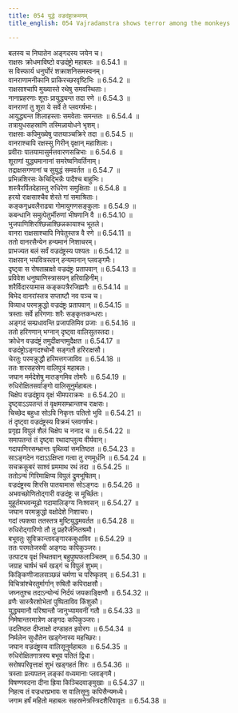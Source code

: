 ```yaml
---
title: 054 युद्धे वज्रदंष्ट्राक्रमणम्
title_english: 054 Vajradamstra shows terror among the monkeys

---
```

<div class="audioEmbed"  caption="श्रीराम-हरिसीताराममूर्ति-घनपाठिभ्यां वचनम्" src="https://archive.org/download/Ramayana-recitation-Sriram-harisItArAmamUrti-Ghanapaati-v2/Kanda_6/Kanda_6_YK-054-Vajradamstra_shows_terror_among_the_monkeys__0.mp3"></div>

बलस्य च निघातेन अङ्गदस्य जयेन च।  
राक्षसः क्रोधमाविष्टो वज्रदंष्ट्रो महाबलः ॥ 6.54.1 ॥   
स विस्फार्य धनुर्घोरं शक्राशनिसमस्वनम्।  
वानराणामनीकानि प्राकिरच्छरवृष्टिभिः ॥ 6.54.2 ॥   
राक्षसाश्चापि मुख्यास्ते रथेषु समवस्थिताः।  
नानाप्रहरणाः शूराः प्रायुद्ध्यन्त तदा रणे ॥ 6.54.3 ॥   
वानराणां तु शूरा ये सर्वे ते प्लवगर्षभाः।  
आयुद्ध्यन्त शिलाहस्ताः समवेताः समन्ततः ॥ 6.54.4 ॥   
तत्रायुधसहस्राणि तस्मिन्नायोधने भृशम्।  
राक्षसाः कपिमुख्येषु पातयाञ्चक्रिरे तदा ॥ 6.54.5 ॥   
वानराश्चापि रक्षस्सु गिरीन् वृक्षान् महाशिलाः।  
प्रवीराः पातयामासुर्मत्तवारणसन्निभाः ॥ 6.54.6 ॥   
शूराणां युद्ध्यमानानां समरेष्वनिवर्तिनाम्।  
तद्राक्षसगणानां च सुयुद्धं समवर्तत ॥ 6.54.7 ॥   
प्रभिन्नशिरसः केचिद्भिन्नैः पादैश्च बाहुभिः।  
शस्त्रैरर्पितदेहास्तु रुधिरेण समुक्षिताः ॥ 6.54.8 ॥   
हरयो राक्षसाश्चैव शेरते गां समाश्रिताः।  
कङ्कगृध्रवलैराढ्या गोमायुगणसङ्कुलाः ॥ 6.54.9 ॥   
कबन्धानि समुत्पेतुर्भीरुणां भीषणानि वै ॥ 6.54.10 ॥   
भुजपाणिशिरश्छिन्नाश्छिन्नकायाश्च भूतले।  
वानरा राक्षसाश्चापि निपेतुस्तत्र वै रणे ॥ 6.54.11 ॥   
ततो वानरसैन्येन हन्यमानं निशाचरम्।  
प्राभज्यत बलं सर्वं वज्रदंष्ट्रस्य पश्यतः ॥ 6.54.12 ॥   
राक्षसान् भयवित्रस्तान् हन्यमानान् प्लवङ्गमैः।  
दृष्ट्वा स रोषताम्राक्षो वज्रदंष्ट्रः प्रतापवान् ॥ 6.54.13 ॥   
प्रविवेश धनुष्पाणिस्त्रासयन् हरिवाहिनीम्।  
शरैर्विदारयामास कङ्कपत्रैरजिह्मगैः ॥ 6.54.14 ॥   
बिभेद वानरांस्तत्र सप्ताष्टौ नव पञ्च च।  
विव्याध परमक्रुद्धो वज्रदंष्ट्रः प्रतापवान् ॥ 6.54.15 ॥   
त्रस्ताः सर्वे हरिगणाः शरैः सङ्कृत्तकन्धराः।  
अङ्गदं सम्प्रधावन्ति प्रजापतिमिव प्रजाः ॥ 6.54.16 ॥   
ततो हरिगणान् भग्नान् दृष्ट्वा वालिसुतस्तदा।  
क्रोधेन वज्रदंष्ट्रं तमुदीक्षन्तमुदैक्षत ॥ 6.54.17 ॥   
वज्रदंष्ट्रोऽङ्गदश्चोभौ सङ्गतौ हरिराक्षसौ।  
चेरतुः परमक्रुद्धौ हरिमत्तगजाविव ॥ 6.54.18 ॥   
ततः शरसहस्रेण वालिपुत्रं महाबलः।  
जघान मर्मदेशेषु मातङ्गमिव तोमरैः ॥ 6.54.19 ॥   
रुधिरोक्षितसर्वाङ्गो वालिसूनुर्महाबलः।  
चिक्षेप वज्रदंष्ट्राय वृक्षं भीमपराक्रमः ॥ 6.54.20 ॥   
दृष्ट्वाऽऽपतन्तं तं वृक्षमसम्भ्रान्तश्च राक्षसः।  
चिच्छेद बहुधा सोऽपि निकृत्तः पतितो भुवि ॥ 6.54.21 ॥   
तं दृष्ट्वा वज्रदंष्ट्रस्य विक्रमं प्लवगर्षभः।  
प्रगृह्य विपुलं शैलं चिक्षेप च ननाद च ॥ 6.54.22 ॥   
समापतन्तं तं दृष्ट्वा रथादाप्लुत्य वीर्यवान्।  
गदापाणिरसम्भ्रान्तः पृथिव्यां समतिष्ठत ॥ 6.54.23 ॥   
साऽङ्गदेन गदाऽऽक्षिप्ता गत्वा तु रणमूर्धनि ॥ 6.54.24 ॥   
सचक्रकूबरं साश्वं प्रममाथ रथं तदा ॥ 6.54.25 ॥   
ततोऽन्यं गिरिमाक्षिप्य विपुलं द्रुमभूषितम्।  
वज्रदंष्ट्रस्य शिरसि पातयामास सोऽङ्गदः ॥ 6.54.26 ॥   
अभवच्छोणितोद्गारी वज्रदंष्ट्रः स मूर्च्छितः।  
मुहूर्तमभवन्मूढो गदामालिङ्ग्य निःश्वसन् ॥ 6.54.27 ॥   
जघान परमक्रुद्धो वक्षोदेशे निशाचरः।  
गदां त्यक्त्वा ततस्तत्र मुष्टियुद्धमवर्तत ॥ 6.54.28 ॥   
रुधिरोद्गारिणो तौ तु प्रहरैर्जनितश्रमौ।  
बभूवतुः सुविक्रान्तावङ्गारकबुधाविव ॥ 6.54.29 ॥   
ततः परमतेजस्वी अङ्गदः कपिकुञ्जरः।  
उत्पाट्य वृक्षं स्थितवान् बहुपुष्पफलाञ्चितम् ॥ 6.54.30 ॥   
जग्राह चार्षभं चर्म खड्गं च विपुलं शुभम्।  
किङ्किणीजालसञ्छन्नं चर्मणा च परिष्कृतम् ॥ 6.54.31 ॥   
विचित्रांश्चेरतुर्मार्गान् रुषितौ कपिराक्षसौ।  
जघ्नतुश्च तदाऽन्योन्यं निर्दयं जयकाङ्क्षिणौ ॥ 6.54.32 ॥   
व्रणैः सास्त्रैरशोभेतां पुष्पिताविव किंशुकौ।  
युद्ध्यमानौ परिश्रान्तौ जानुभ्यामवनीं गतौ ॥ 6.54.33 ॥   
निमेषान्तरमात्रेण अङ्गदः कपिकुञ्जरः।  
उदतिष्ठत दीप्ताक्षो दण्डाहत इवोरगः ॥ 6.54.34 ॥   
निर्मलेन सुधौतेन खड्गेनास्य महच्छिरः।  
जघान वज्रदंष्ट्रस्य वालिसूनुर्महाबलः ॥ 6.54.35 ॥   
रुधिरोक्षितगात्रस्य बभूव पतितं द्विधा।  
सरोषपरिवृत्ताक्षं शुभं खड्गहतं शिरः ॥ 6.54.36 ॥   
त्रस्ताः प्रत्यपतन् लङ्कां वध्यमानाः प्लवङ्गमै।  
विषण्णवदना दीना ह्रिया किञ्चिदवाङ्मुखाः ॥ 6.54.37 ॥   
निहत्य तं वज्रधरप्रभावः स वालिसूनुः कपिसैन्यमध्ये।  
जगाम हर्षं महितो महाबलः सहस्रनेत्रस्त्रिदशैरिवावृतः ॥ 6.54.38 ॥   